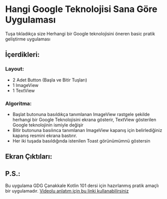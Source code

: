 # Hangi Google Teknolojisi Sana Göre Uygulaması 
Tuşa tıkladıkça size Herhangi bir Google teknolojisini öneren basic pratik geliştirme uygulaması

## İçerdikleri:

### Layout:
- 2 Adet Button (Başla ve Bitir Tuşları)
- 1 ImageView
- 1 TextView

### Algoritma:

- Başlat butonuna basıldıkça tanımlanan ImageView rastgele şekilde herhangi bir Google Teknolojisini ekrana gösterir, TextView gösterilen Google teknolojinin ismiyle değişir
- Bitir butonuna basılınca tanımlanan ImageView kapanış için belirlediğiniz kapanış resmini ekrana bastırır.
- Her iki tuşada basıldığında istenilen Toast görünümümnü göstersin

## Ekran Çıktıları:

## P.S.:

Bu uygulama GDG Çanakkale Kotlin 101 dersi için hazırlanmış pratik amaçlı bir uygulamadır. [Videolu anlatım için bu linki kullanabilirsiniz](https://www.youtube.com/channel/UCvxEYKGV9WVMx41WW4s6OUA/featured) 



